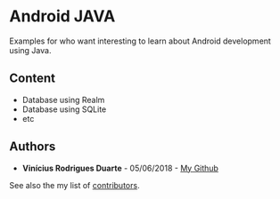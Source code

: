 # Android JAVA
Examples for who want interesting to learn about Android development using Java.

## Content

* Database using Realm
* Database using SQLite
* etc


## Authors

* **Vinícius Rodrigues Duarte** - 05/06/2018 - [My Github](https://github.com/viniciusrd)

See also the my list of [contributors](https://github.com/viniciusrd?tab=repositories).
